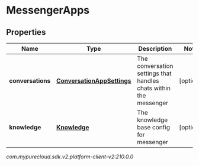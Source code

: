 # MessengerApps


## Properties

| Name | Type | Description | Notes |
| ------------ | ------------- | ------------- | ------------- |
| **conversations** | [**ConversationAppSettings**](ConversationAppSettings) | The conversation settings that handles chats within the messenger |  [optional] |
| **knowledge** | [**Knowledge**](Knowledge) | The knowledge base config for messenger |  [optional] |




_com.mypurecloud.sdk.v2:platform-client-v2:210.0.0_
